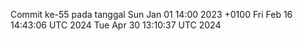 Commit ke-55 pada tanggal Sun Jan 01 14:00 2023 +0100
Fri Feb 16 14:43:06 UTC 2024
Tue Apr 30 13:10:37 UTC 2024
